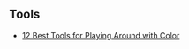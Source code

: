 ## Tools

+ [12 Best Tools for Playing Around with Color](https://medium.com/muzli-design-inspiration/12-best-tools-for-playing-around-with-color-1cdbed08e362#.b83xgm9q3)
